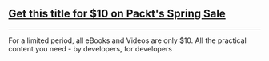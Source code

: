 ## [Get this title for $10 on Packt's Spring Sale](https://www.packt.com/B04619?utm_source=github&utm_medium=packt-github-repo&utm_campaign=spring_10_dollar_2022)
-----
For a limited period, all eBooks and Videos are only $10. All the practical content you need \- by developers, for developers

